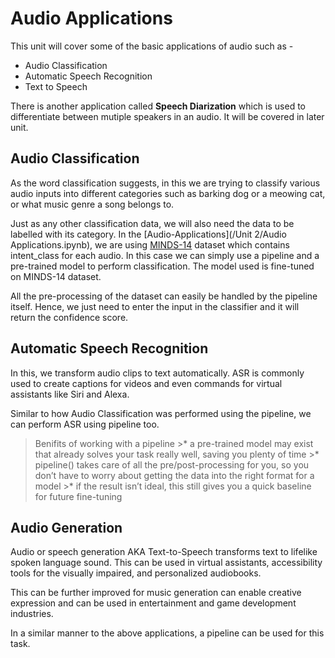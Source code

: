# Audio Applications
This unit will cover some of the basic applications of audio such as -
* Audio Classification
* Automatic Speech Recognition
* Text to Speech

There is another application called **Speech Diarization** which is used to differentiate between mutiple speakers in an audio. It will be covered in later unit.

## Audio Classification
As the word classification suggests, in this we are trying to classify various audio inputs into different categories such as barking dog or a meowing cat, or what music genre a song belongs to.

Just as any other classification data, we will also need the data to be labelled with its category. In the [Audio-Applications](/Unit 2/Audio Applications.ipynb), we are using [MINDS-14](https://huggingface.co/datasets/PolyAI/minds14) dataset which contains intent_class for each audio. In this case we can simply use a pipeline and a pre-trained model to perform classification. The model used is fine-tuned on MINDS-14 dataset. 

All the pre-processing of the dataset can easily be handled by the pipeline itself. Hence, we just need to enter the input in the classifier and it will return the confidence score. 

## Automatic Speech Recognition
In this, we transform audio clips to text automatically. ASR is commonly used to create captions for videos and even commands for virtual assistants like Siri and Alexa.

Similar to how Audio Classification was performed using the pipeline, we can perform ASR using pipeline too.

> Benifits of working with a pipeline
    >* a pre-trained model may exist that already solves your task really well, saving you plenty of time
    >* pipeline() takes care of all the pre/post-processing for you, so you don’t have to worry about getting the data into the right format for a model
    >* if the result isn’t ideal, this still gives you a quick baseline for future fine-tuning

## Audio Generation
Audio or speech generation AKA Text-to-Speech transforms text to lifelike spoken language sound. This can be used in virtual assistants, accessibility tools for the visually impaired, and personalized audiobooks.

This can be further improved for music generation can enable creative expression and can be used in entertainment and game development industries.

In a similar manner to the above applications, a pipeline can be used for this task.